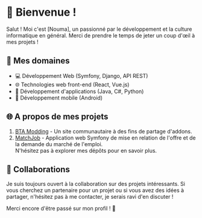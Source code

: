 # 👋 Bienvenue !
Salut ! Moi c'est [Nouma], un passionné par le développement et la culture informatique en général. Merci de prendre le temps de jeter un coup d'œil à mes projets !

## 🚀 Mes domaines

- 💻 Développement Web (Symfony, Django, API REST)
- 🌐 Technologies web front-end (React, Vue.js)
- 🚀 Développement d'applications (Java, C#, Python)
- 📱 Développement mobile (Android)

## 🌐 A propos de mes projets
<!-- J'ai travaillé sur une variété de projets, allant des petits scripts aux applications complexes. Voici quelques-uns de mes projets les plus récents : -->

1. [BTA Modding](https://github.com/Noumaa/BTA-Modding) - Un site communautaire à des fins de partage d'addons.
2. [MatchJob](https://github.com/Noumaa/MatchJob) - Application web Symfony de mise en relation de l'offre et de la demande du marché de l'emploi.  
N'hésitez pas à explorer mes dépôts pour en savoir plus.

## 🤝 Collaborations
Je suis toujours ouvert à la collaboration sur des projets intéressants. Si vous cherchez un partenaire pour un projet ou si vous avez des idées à partager, n'hésitez pas à me contacter, je serais ravi d'en discuter !

<!-- ## 📫 Contact
Vous pouvez me contacter via email@example.com ou sur LinkedIn. N'hésitez pas à me faire part de vos commentaires, questions ou suggestions. Je suis toujours heureux d'entendre parler de nouveaux projets et de rencontrer de nouvelles personnes talentueuses. -->

Merci encore d'être passé sur mon profil ! 🙌
